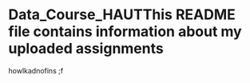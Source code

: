 # Data_Course_HAUTThis README file contains information about my uploaded assignments
howlkadnofins ;f